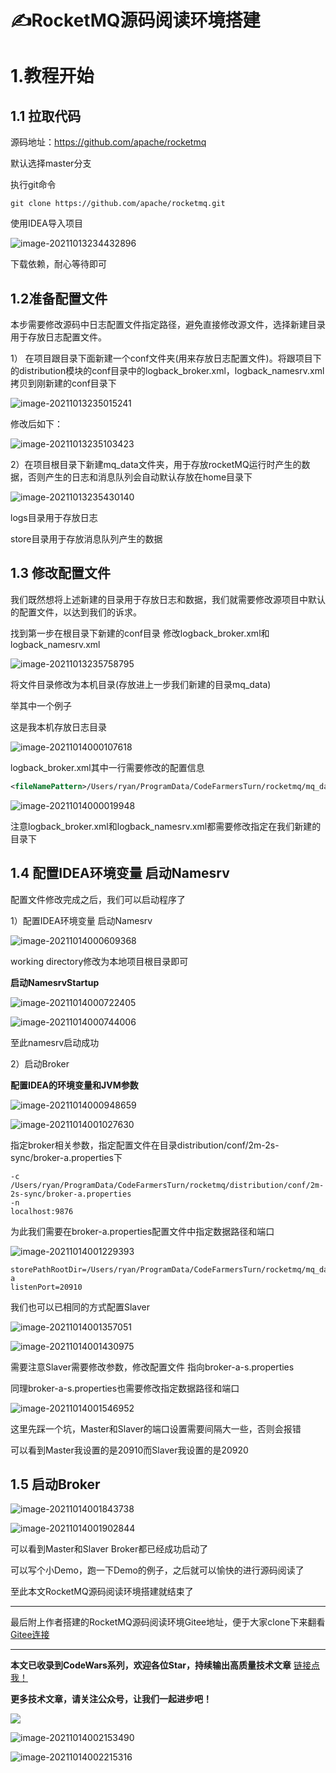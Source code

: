 # ✍RocketMQ源码阅读环境搭建

# 1.教程开始

## 1.1 拉取代码

源码地址：https://github.com/apache/rocketmq

默认选择master分支

执行git命令

```git
git clone https://github.com/apache/rocketmq.git
```

使用IDEA导入项目

![image-20211013234432896](img/image-20211013234432896.png)

下载依赖，耐心等待即可



## 1.2准备配置文件

本步需要修改源码中日志配置文件指定路径，避免直接修改源文件，选择新建目录用于存放日志配置文件。



1） 在项目跟目录下面新建一个conf文件夹(用来存放日志配置文件)。将跟项目下的distribution模块的conf目录中的logback_broker.xml，logback_namesrv.xml拷贝到刚新建的conf目录下

![image-20211013235015241](img/image-20211013235015241.png)

修改后如下：

![image-20211013235103423](img/image-20211013235103423.png)

2）在项目根目录下新建mq_data文件夹，用于存放rocketMQ运行时产生的数据，否则产生的日志和消息队列会自动默认存放在home目录下

![image-20211013235430140](img/image-20211013235430140.png)

logs目录用于存放日志

store目录用于存放消息队列产生的数据



## 1.3 修改配置文件

我们既然想将上述新建的目录用于存放日志和数据，我们就需要修改源项目中默认的配置文件，以达到我们的诉求。

找到第一步在根目录下新建的conf目录 修改logback_broker.xml和logback_namesrv.xml

![image-20211013235758795](img/image-20211013235758795.png)

将文件目录修改为本机目录(存放进上一步我们新建的目录mq_data)

举其中一个例子

这是我本机存放日志目录

![image-20211014000107618](img/image-20211014000107618.png)

logback_broker.xml其中一行需要修改的配置信息

```xml
<fileNamePattern>/Users/ryan/ProgramData/CodeFarmersTurn/rocketmq/mq_data/logs/rocketmqlogs/broker_default.%i.log.gz</fileNamePattern>
```

![image-20211014000019948](img/image-20211014000019948.png)

注意logback_broker.xml和logback_namesrv.xml都需要修改指定在我们新建的目录下



## 1.4 配置IDEA环境变量 启动Namesrv

配置文件修改完成之后，我们可以启动程序了

1）配置IDEA环境变量 启动Namesrv

![image-20211014000609368](img/image-20211014000609368.png)

working directory修改为本地项目根目录即可

**启动NamesrvStartup**

![image-20211014000722405](img/image-20211014000722405.png)

![image-20211014000744006](img/image-20211014000744006.png)

至此namesrv启动成功

2）启动Broker

**配置IDEA的环境变量和JVM参数**

![image-20211014000948659](img/image-20211014000948659.png)

![image-20211014001027630](img/image-20211014001027630.png)

指定broker相关参数，指定配置文件在目录distribution/conf/2m-2s-sync/broker-a.properties下

```
-c
/Users/ryan/ProgramData/CodeFarmersTurn/rocketmq/distribution/conf/2m-2s-sync/broker-a.properties
-n
localhost:9876
```



为此我们需要在broker-a.properties配置文件中指定数据路径和端口

![image-20211014001229393](img/image-20211014001229393.png)

```
storePathRootDir=/Users/ryan/ProgramData/CodeFarmersTurn/rocketmq/mq_data/store/brocker-a
listenPort=20910
```

我们也可以已相同的方式配置Slaver

![image-20211014001357051](img/image-20211014001357051.png)

![image-20211014001430975](img/image-20211014001430975.png)

需要注意Slaver需要修改参数，修改配置文件 指向broker-a-s.properties

同理broker-a-s.properties也需要修改指定数据路径和端口

![image-20211014001546952](img/image-20211014001546952.png)

这里先踩一个坑，Master和Slaver的端口设置需要间隔大一些，否则会报错

可以看到Master我设置的是20910而Slaver我设置的是20920



## 1.5 启动Broker

![image-20211014001843738](img/image-20211014001843738.png)

![image-20211014001902844](img/image-20211014001902844.png)

可以看到Master和Slaver Broker都已经成功启动了

可以写个小Demo，跑一下Demo的例子，之后就可以愉快的进行源码阅读了

至此本文RocketMQ源码阅读环境搭建就结束了

***

最后附上作者搭建的RocketMQ源码阅读环境Gitee地址，便于大家clone下来翻看
[Gitee连接](https://gitee.com/M-Analysis/rocket-mq)

***

**本文已收录到CodeWars系列，欢迎各位Star，持续输出高质量技术文章**
[链接点我！](https://gitee.com/effective-java/CodeWars)


**更多技术文章，请关注公众号，让我们一起进步吧！**

![](https://img-blog.csdnimg.cn/2020120416583873.png#pic_center#pic_center)

![image-20211014002153490](img/image-20211014002153490.png)

![image-20211014002215316](img/image-20211014002215316.png)

